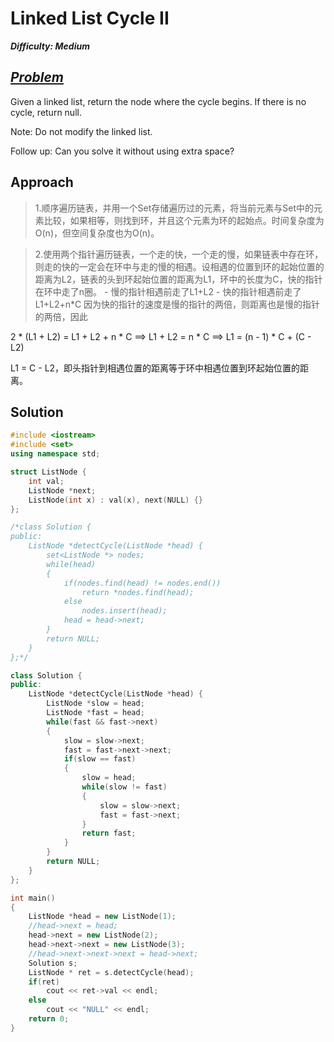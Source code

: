 # Linked List Cycle II

_**Difficulty: Medium**_

## _[Problem](https://leetcode.com/problems/linked-list-cycle-ii/#/description)_
Given a linked list, return the node where the cycle begins. If there is no cycle, return null.

Note: Do not modify the linked list.

Follow up:
Can you solve it without using extra space?

## Approach
>1.顺序遍历链表，并用一个Set存储遍历过的元素，将当前元素与Set中的元素比较，如果相等，则找到环，并且这个元素为环的起始点。时间复杂度为O(n)，但空间复杂度也为O(n)。

>2.使用两个指针遍历链表，一个走的快，一个走的慢，如果链表中存在环，则走的快的一定会在环中与走的慢的相遇。设相遇的位置到环的起始位置的距离为L2，链表的头到环起始位置的距离为L1，环中的长度为C，快的指针在环中走了n圈。
    - 慢的指针相遇前走了L1+L2
    - 快的指针相遇前走了L1+L2+n*C
因为快的指针的速度是慢的指针的两倍，则距离也是慢的指针的两倍，因此

2 * (L1 + L2) = L1 + L2 + n * C    ==>  L1 + L2 = n * C  ==> L1 = (n - 1) * C + (C - L2)

L1 = C - L2，即头指针到相遇位置的距离等于环中相遇位置到环起始位置的距离。

## Solution
```c++
#include <iostream>
#include <set>
using namespace std;

struct ListNode {
    int val;
    ListNode *next;
    ListNode(int x) : val(x), next(NULL) {}
};

/*class Solution {
public:
    ListNode *detectCycle(ListNode *head) {
        set<ListNode *> nodes;
        while(head)
        {
            if(nodes.find(head) != nodes.end())
                return *nodes.find(head);
            else
                nodes.insert(head);
            head = head->next;
        }
        return NULL;
    }
};*/

class Solution {
public:
    ListNode *detectCycle(ListNode *head) {
        ListNode *slow = head;
        ListNode *fast = head;
        while(fast && fast->next)
        {
            slow = slow->next;
            fast = fast->next->next;
            if(slow == fast)
            {
                slow = head;
                while(slow != fast)
                {
                    slow = slow->next;
                    fast = fast->next;
                }
                return fast;
            }
        }
        return NULL;
    }
};

int main()
{
    ListNode *head = new ListNode(1);
    //head->next = head;
    head->next = new ListNode(2);
    head->next->next = new ListNode(3);
    //head->next->next->next = head->next;
    Solution s;
    ListNode * ret = s.detectCycle(head);
    if(ret)
        cout << ret->val << endl;
    else
        cout << "NULL" << endl;
    return 0;
}
```